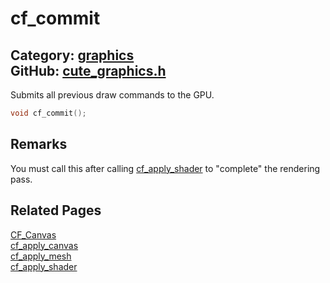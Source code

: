 [//]: # (This file is automatically generated by Cute Framework's docs parser.)
[//]: # (Do not edit this file by hand!)
[//]: # (See: https://github.com/RandyGaul/cute_framework/blob/master/samples/docs_parser.cpp)
[](../header.md ':include')

# cf_commit

Category: [graphics](/api_reference?id=graphics)  
GitHub: [cute_graphics.h](https://github.com/RandyGaul/cute_framework/blob/master/include/cute_graphics.h)  
---

Submits all previous draw commands to the GPU.

```cpp
void cf_commit();
```

## Remarks

You must call this after calling [cf_apply_shader](/graphics/cf_apply_shader.md) to "complete" the rendering pass.

## Related Pages

[CF_Canvas](/graphics/cf_canvas.md)  
[cf_apply_canvas](/graphics/cf_apply_canvas.md)  
[cf_apply_mesh](/graphics/cf_apply_mesh.md)  
[cf_apply_shader](/graphics/cf_apply_shader.md)  
